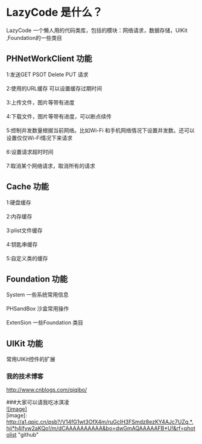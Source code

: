 LazyCode 是什么？
===================================  
LazyCode 一个懒人用的代码类库，包括的模块：网络请求，数据存储，UIKit ,Foundation的一些类目

PHNetWorkClient 功能 
----------------------------------- 
1:发送GET PSOT Delete PUT 请求 <br />  
2:使用的URL缓存 可以设置缓存过期时间 <br />  
3:上传文件，图片等带有进度 <br />  
4:下载文件，图片等带有进度，可以断点续传 <br />  
5:控制并发数量根据当前网络。比如Wi-Fi 和手机网络情况下设置并发数。还可以设置仅仅Wi-Fi情况下来请求 <br />  
6:设置请求超时时间 <br />  
7:取消某个网络请求，取消所有的请求 <br />  

Cache 功能 
----------------------------------- 
1:硬盘缓存 <br />  
2:内存缓存 <br />  
3:plist文件缓存 <br />  
4:钥匙串缓存 <br />  
5:自定义类的缓存 <br />  

Foundation 功能 
----------------------------------- 
System 一些系统常用信息 <br />  
PHSandBox 沙盒常用操作 <br />  
ExtenSion  一些Foundation 类目 <br />  

UIKit 功能 
----------------------------------- 
常用UIKit控件的扩展 <br />  

### 我的技术博客  
http://www.cnblogs.com/qiqibo/<br />  

###大家可以请我吃冰淇凌  
[![image]](http://www.cnblogs.com/qiqibo/)  
[image]: http://a1.qpic.cn/psb?/V14fG1wt3OfX4m/ruGcIH3FSmdz8ezKY4AJc7UZq.*.hji*h4ifyw2aKQo!/m/dCAAAAAAAAAA&bo=dwGmAQAAAAAFB*U!&rf=photolist "github"  
